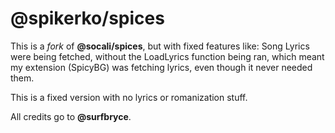 # @spikerko/spices
This is a *fork* of **@socali/spices**, but with fixed features like:
Song Lyrics were being fetched, without the LoadLyrics function being ran, which meant my extension (SpicyBG) was fetching lyrics, even though it never needed them.

This is a fixed version with no lyrics or romanization stuff.

All credits go to **@surfbryce**.